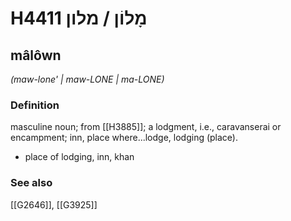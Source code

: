 # H4411 מָלוֹן / מלון

## mâlôwn

_(maw-lone' | maw-LONE | ma-LONE)_

### Definition

masculine noun; from [[H3885]]; a lodgment, i.e., caravanserai or encampment; inn, place where...lodge, lodging (place).

- place of lodging, inn, khan
### See also

[[G2646]], [[G3925]]

